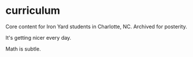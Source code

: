 # curriculum
Core content for Iron Yard students in Charlotte, NC. Archived for posterity.

It's getting nicer every day.

Math is subtle.
